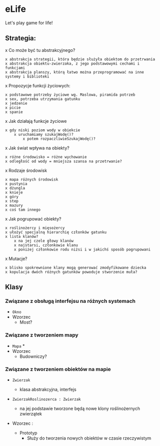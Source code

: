 # eLife
Let's play game for life!

## Strategia:

x Co może być tu abstrakcyjnego?

	x abstrakcja strategii, która będzie służyła obiektom do przetrwania
	x abstrakcja obiektu-zwierzaka, z jego podstawowymi cechami i funkcjami
	x abstrakcja planszy, którą łatwo można przeprogramować na inne systemy i biblioteki
	
x Propozycje funkcji życiowych:

	x podstawowe potrzeby życiowe wg. Maslowa, piramida potrzeb	
	x sex, potrzeba utrzymania gatunku
	x jedzenie
	x picie
	x spanie
	
x Jak działają funkcje życiowe

	x gdy niski poziom wody w obiekcie
		x uruchamiamy szukajWodę()?
			x potem rozpaczliwieSzukajWodę()?

x Jak świat wpływa na obiekty?
	
	x różne środowisko = różne wychowanie
	x odległość od wody = mniejsza szansa na przetrwanie?

x Rodzaje środowisk

	x mapa różnych środowisk
	x pustynia
	x dżungla
	x knieje
	x góry
	x step
	x mazury
	x coś tam innego

x Jak pogrupować obiekty?

	x roślinożercy i mięsożercy
 	x ułożyć specjalną hierarchię członków gatunku
	x lista klanów? 
		x na jej czele głowy klanów
		x najstarsi, członkowie klanu
		x poniżej członkowie rodu niżsi i w jakichś sposób pogrupowani

x Mutacje?
	
	x blisko spokrewnione klany mogą generować zmodyfikowane dziecka
	x kopulacja dwóch różnych gatunków powoduje stworzenie muła?

## Klasy
### Związane z obsługą interfejsu na różnych systemach

* `Okno`
* Wzorzec
	* Most? 
### Związane z tworzeniem mapy

* `Mapa`
	* 
* Wzorzec
	* Budowniczy?
	
### Związane z tworzeniem obiektów na mapie

* `Zwierzak`
	* klasa abstrakcyjna, interfejs

* `ZwierzakRoslinozerca : Zwierzak`
	* na jej podstawie tworzone będą nowe klony roślinożernych zwierzątek

* Wzorzec : 
	* Prototyp
		* Służy do tworzenia nowych obiektów w czasie rzeczywistym
